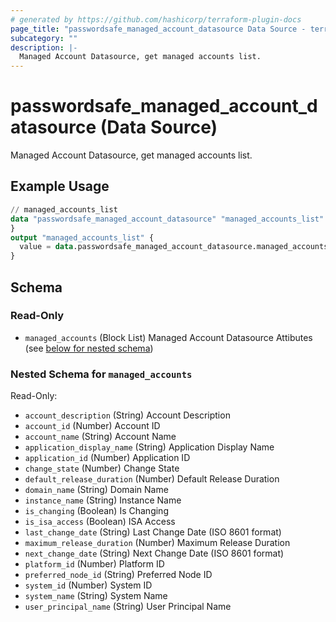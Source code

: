 ```yaml
---
# generated by https://github.com/hashicorp/terraform-plugin-docs
page_title: "passwordsafe_managed_account_datasource Data Source - terraform-provider-passwordsafe"
subcategory: ""
description: |-
  Managed Account Datasource, get managed accounts list.
---
```


# passwordsafe_managed_account_datasource (Data Source)

Managed Account Datasource, get managed accounts list.

## Example Usage

```terraform
// managed_accounts_list
data "passwordsafe_managed_account_datasource" "managed_accounts_list" {
}
output "managed_accounts_list" {
  value = data.passwordsafe_managed_account_datasource.managed_accounts_list.managed_accounts[0].account_name
}
```

<!-- schema generated by tfplugindocs -->
## Schema

### Read-Only

- `managed_accounts` (Block List) Managed Account Datasource Attibutes (see [below for nested schema](#nestedblock--managed_accounts))

<a id="nestedblock--managed_accounts"></a>
### Nested Schema for `managed_accounts`

Read-Only:

- `account_description` (String) Account Description
- `account_id` (Number) Account ID
- `account_name` (String) Account Name
- `application_display_name` (String) Application Display Name
- `application_id` (Number) Application ID
- `change_state` (Number) Change State
- `default_release_duration` (Number) Default Release Duration
- `domain_name` (String) Domain Name
- `instance_name` (String) Instance Name
- `is_changing` (Boolean) Is Changing
- `is_isa_access` (Boolean) ISA Access
- `last_change_date` (String) Last Change Date (ISO 8601 format)
- `maximum_release_duration` (Number) Maximum Release Duration
- `next_change_date` (String) Next Change Date (ISO 8601 format)
- `platform_id` (Number) Platform ID
- `preferred_node_id` (String) Preferred Node ID
- `system_id` (Number) System ID
- `system_name` (String) System Name
- `user_principal_name` (String) User Principal Name
